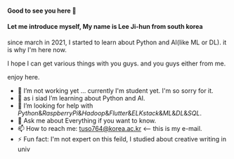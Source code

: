 #### Good to see you here  👋


#### Let me introduce myself, My name is **Lee Ji-hun** from south korea

since march in 2021, I started to learn about Python and AI(like ML or DL). it is why I'm here now.

I hope I can get various things with you guys. and you guys either from me.

enjoy here. 

- 🔭 I’m not working yet ... currently I'm student yet. I'm so sorry for it.
- 🌱 as i siad I’m learning about Python and AI. 
- 🤔 I’m looking for help with *Python*&*RaspberryPi*&*Hadoop*&*Flutter*&*ELKstack*&*ML*&*DL*&*SQL*.
- 💬 Ask me about Everything if you want to know. 
- 📫 How to reach me: tuso764@korea.ac.kr <-- this is my e-mail. 
- ⚡ Fun fact: I'm not expert on this feild, I studied about creative writing in univ
